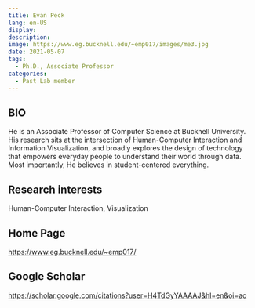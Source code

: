 ```yaml
---
title: Evan Peck
lang: en-US
display: 
description: 
image: https://www.eg.bucknell.edu/~emp017/images/me3.jpg
date: 2021-05-07
tags:
  - Ph.D., Associate Professor
categories:
  - Past Lab member
--- 
```


## BIO
He is an Associate Professor of Computer Science at Bucknell University. His research sits at the intersection of Human-Computer Interaction and Information Visualization, and broadly explores the design of technology that empowers everyday people to understand their world through data. Most importantly, He believes in student-centered everything.


## Research interests
Human-Computer Interaction, Visualization

## Home Page
https://www.eg.bucknell.edu/~emp017/

## Google Scholar
https://scholar.google.com/citations?user=H4TdGyYAAAAJ&hl=en&oi=ao